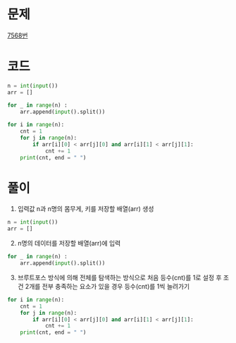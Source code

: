 # 문제
[7568번](https://www.acmicpc.net/problem/7568)

# 코드
~~~python
n = int(input())
arr = []

for _ in range(n) : 
    arr.append(input().split())
    
for i in range(n):
    cnt = 1
    for j in range(n):
        if arr[i][0] < arr[j][0] and arr[i][1] < arr[j][1]:
            cnt += 1
    print(cnt, end = " ")
~~~

# 풀이
1. 입력값 n과 n명의 몸무게, 키를 저장할 배열(arr) 생성
~~~python
n = int(input())
arr = []
~~~

2. n명의 데이터를 저장할 배열(arr)에 입력
~~~python
for _ in range(n) : 
    arr.append(input().split())
~~~

3. 브루트포스 방식에 의해 전체를 탐색하는 방식으로 처음 등수(cnt)를 1로 설정 후 조건 2개를 전부 충족하는 요소가 있을 경우 등수(cnt)를 1씩 늘려가기
~~~python
for i in range(n):
    cnt = 1
    for j in range(n):
        if arr[i][0] < arr[j][0] and arr[i][1] < arr[j][1]:
            cnt += 1
    print(cnt, end = " ")
~~~